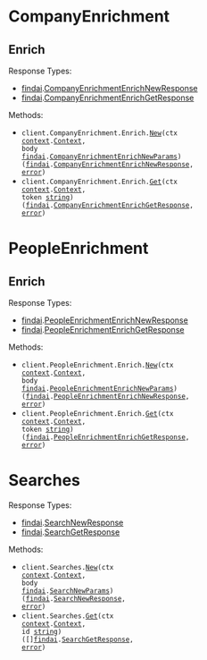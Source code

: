 # CompanyEnrichment

## Enrich

Response Types:

- <a href="https://pkg.go.dev/github.com/Find-AI/find-ai-go">findai</a>.<a href="https://pkg.go.dev/github.com/Find-AI/find-ai-go#CompanyEnrichmentEnrichNewResponse">CompanyEnrichmentEnrichNewResponse</a>
- <a href="https://pkg.go.dev/github.com/Find-AI/find-ai-go">findai</a>.<a href="https://pkg.go.dev/github.com/Find-AI/find-ai-go#CompanyEnrichmentEnrichGetResponse">CompanyEnrichmentEnrichGetResponse</a>

Methods:

- <code title="post /v1/companies/enrich">client.CompanyEnrichment.Enrich.<a href="https://pkg.go.dev/github.com/Find-AI/find-ai-go#CompanyEnrichmentEnrichService.New">New</a>(ctx <a href="https://pkg.go.dev/context">context</a>.<a href="https://pkg.go.dev/context#Context">Context</a>, body <a href="https://pkg.go.dev/github.com/Find-AI/find-ai-go">findai</a>.<a href="https://pkg.go.dev/github.com/Find-AI/find-ai-go#CompanyEnrichmentEnrichNewParams">CompanyEnrichmentEnrichNewParams</a>) (<a href="https://pkg.go.dev/github.com/Find-AI/find-ai-go">findai</a>.<a href="https://pkg.go.dev/github.com/Find-AI/find-ai-go#CompanyEnrichmentEnrichNewResponse">CompanyEnrichmentEnrichNewResponse</a>, <a href="https://pkg.go.dev/builtin#error">error</a>)</code>
- <code title="get /v1/companies/enrich/{token}">client.CompanyEnrichment.Enrich.<a href="https://pkg.go.dev/github.com/Find-AI/find-ai-go#CompanyEnrichmentEnrichService.Get">Get</a>(ctx <a href="https://pkg.go.dev/context">context</a>.<a href="https://pkg.go.dev/context#Context">Context</a>, token <a href="https://pkg.go.dev/builtin#string">string</a>) (<a href="https://pkg.go.dev/github.com/Find-AI/find-ai-go">findai</a>.<a href="https://pkg.go.dev/github.com/Find-AI/find-ai-go#CompanyEnrichmentEnrichGetResponse">CompanyEnrichmentEnrichGetResponse</a>, <a href="https://pkg.go.dev/builtin#error">error</a>)</code>

# PeopleEnrichment

## Enrich

Response Types:

- <a href="https://pkg.go.dev/github.com/Find-AI/find-ai-go">findai</a>.<a href="https://pkg.go.dev/github.com/Find-AI/find-ai-go#PeopleEnrichmentEnrichNewResponse">PeopleEnrichmentEnrichNewResponse</a>
- <a href="https://pkg.go.dev/github.com/Find-AI/find-ai-go">findai</a>.<a href="https://pkg.go.dev/github.com/Find-AI/find-ai-go#PeopleEnrichmentEnrichGetResponse">PeopleEnrichmentEnrichGetResponse</a>

Methods:

- <code title="post /v1/people/enrich">client.PeopleEnrichment.Enrich.<a href="https://pkg.go.dev/github.com/Find-AI/find-ai-go#PeopleEnrichmentEnrichService.New">New</a>(ctx <a href="https://pkg.go.dev/context">context</a>.<a href="https://pkg.go.dev/context#Context">Context</a>, body <a href="https://pkg.go.dev/github.com/Find-AI/find-ai-go">findai</a>.<a href="https://pkg.go.dev/github.com/Find-AI/find-ai-go#PeopleEnrichmentEnrichNewParams">PeopleEnrichmentEnrichNewParams</a>) (<a href="https://pkg.go.dev/github.com/Find-AI/find-ai-go">findai</a>.<a href="https://pkg.go.dev/github.com/Find-AI/find-ai-go#PeopleEnrichmentEnrichNewResponse">PeopleEnrichmentEnrichNewResponse</a>, <a href="https://pkg.go.dev/builtin#error">error</a>)</code>
- <code title="get /v1/people/enrich/{token}">client.PeopleEnrichment.Enrich.<a href="https://pkg.go.dev/github.com/Find-AI/find-ai-go#PeopleEnrichmentEnrichService.Get">Get</a>(ctx <a href="https://pkg.go.dev/context">context</a>.<a href="https://pkg.go.dev/context#Context">Context</a>, token <a href="https://pkg.go.dev/builtin#string">string</a>) (<a href="https://pkg.go.dev/github.com/Find-AI/find-ai-go">findai</a>.<a href="https://pkg.go.dev/github.com/Find-AI/find-ai-go#PeopleEnrichmentEnrichGetResponse">PeopleEnrichmentEnrichGetResponse</a>, <a href="https://pkg.go.dev/builtin#error">error</a>)</code>

# Searches

Response Types:

- <a href="https://pkg.go.dev/github.com/Find-AI/find-ai-go">findai</a>.<a href="https://pkg.go.dev/github.com/Find-AI/find-ai-go#SearchNewResponse">SearchNewResponse</a>
- <a href="https://pkg.go.dev/github.com/Find-AI/find-ai-go">findai</a>.<a href="https://pkg.go.dev/github.com/Find-AI/find-ai-go#SearchGetResponse">SearchGetResponse</a>

Methods:

- <code title="post /v1/searches">client.Searches.<a href="https://pkg.go.dev/github.com/Find-AI/find-ai-go#SearchService.New">New</a>(ctx <a href="https://pkg.go.dev/context">context</a>.<a href="https://pkg.go.dev/context#Context">Context</a>, body <a href="https://pkg.go.dev/github.com/Find-AI/find-ai-go">findai</a>.<a href="https://pkg.go.dev/github.com/Find-AI/find-ai-go#SearchNewParams">SearchNewParams</a>) (<a href="https://pkg.go.dev/github.com/Find-AI/find-ai-go">findai</a>.<a href="https://pkg.go.dev/github.com/Find-AI/find-ai-go#SearchNewResponse">SearchNewResponse</a>, <a href="https://pkg.go.dev/builtin#error">error</a>)</code>
- <code title="get /v1/searches/{id}">client.Searches.<a href="https://pkg.go.dev/github.com/Find-AI/find-ai-go#SearchService.Get">Get</a>(ctx <a href="https://pkg.go.dev/context">context</a>.<a href="https://pkg.go.dev/context#Context">Context</a>, id <a href="https://pkg.go.dev/builtin#string">string</a>) ([]<a href="https://pkg.go.dev/github.com/Find-AI/find-ai-go">findai</a>.<a href="https://pkg.go.dev/github.com/Find-AI/find-ai-go#SearchGetResponse">SearchGetResponse</a>, <a href="https://pkg.go.dev/builtin#error">error</a>)</code>
